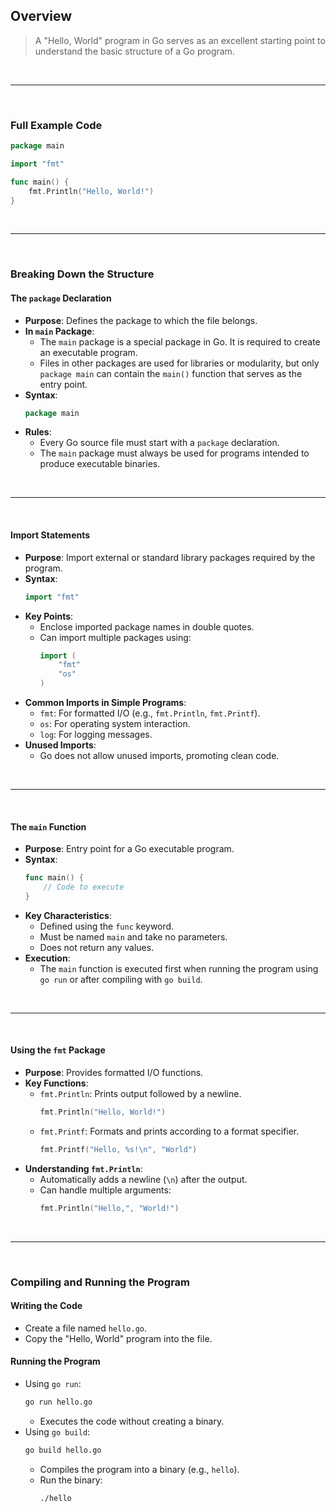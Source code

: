 ## Overview

> A "Hello, World" program in Go serves as an excellent starting point to understand the basic structure of a Go program.

<br>

---

<br>

### Full Example Code

```go
package main

import "fmt"

func main() {
    fmt.Println("Hello, World!")
}
```

<br>

---

<br>

### Breaking Down the Structure

#### The `package` Declaration

   - **Purpose**: Defines the package to which the file belongs.
   - **In `main` Package**:
     - The `main` package is a special package in Go. It is required to create an executable program.
     - Files in other packages are used for libraries or modularity, but only `package main` can contain the `main()` function that serves as the entry point.
   - **Syntax**:
     ```go
     package main
     ```
   - **Rules**:
     - Every Go source file must start with a `package` declaration.
     - The `main` package must always be used for programs intended to produce executable binaries.

<br>

---

<br>

#### Import Statements
   - **Purpose**: Import external or standard library packages required by the program.
   - **Syntax**:
     ```go
     import "fmt"
     ```
   - **Key Points**:
     - Enclose imported package names in double quotes.
     - Can import multiple packages using:
       ```go
       import (
           "fmt"
           "os"
       )
       ```
   - **Common Imports in Simple Programs**:
     - `fmt`: For formatted I/O (e.g., `fmt.Println`, `fmt.Printf`).
     - `os`: For operating system interaction.
     - `log`: For logging messages.
   - **Unused Imports**:
     - Go does not allow unused imports, promoting clean code.

<br>

---

<br>

#### The `main` Function
   - **Purpose**: Entry point for a Go executable program.
   - **Syntax**:
     ```go
     func main() {
         // Code to execute
     }
     ```
   - **Key Characteristics**:
     - Defined using the `func` keyword.
     - Must be named `main` and take no parameters.
     - Does not return any values.
   - **Execution**:
     - The `main` function is executed first when running the program using `go run` or after compiling with `go build`.

<br>

---

<br>

#### Using the `fmt` Package
   - **Purpose**: Provides formatted I/O functions.
   - **Key Functions**:
     - `fmt.Println`: Prints output followed by a newline.
       ```go
       fmt.Println("Hello, World!")
       ```
     - `fmt.Printf`: Formats and prints according to a format specifier.
       ```go
       fmt.Printf("Hello, %s!\n", "World")
       ```
   - **Understanding `fmt.Println`**:
     - Automatically adds a newline (`\n`) after the output.
     - Can handle multiple arguments:
       ```go
       fmt.Println("Hello,", "World!")
       ```

<br>

---

<br>

### Compiling and Running the Program

#### **Writing the Code**
   - Create a file named `hello.go`.
   - Copy the "Hello, World" program into the file.

#### **Running the Program**
   - Using `go run`:
     ```sh
     go run hello.go
     ```
     - Executes the code without creating a binary.
   - Using `go build`:
     ```sh
     go build hello.go
     ```
     - Compiles the program into a binary (e.g., `hello`).
     - Run the binary:
       ```sh
       ./hello
       ```

